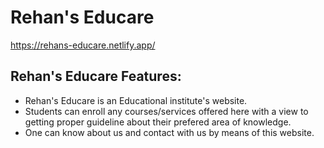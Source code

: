 # Rehan's Educare

https://rehans-educare.netlify.app/

## Rehan's Educare Features:

- Rehan's Educare is an Educational institute's website.
- Students can enroll any courses/services offered here with a view to getting proper guideline about their prefered area of knowledge.
- One can know about us and contact with us by means of this website.
